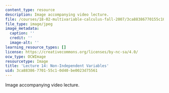 ```yaml
---
content_type: resource
description: Image accompanying video lecture.
file: /courses/18-02-multivariable-calculus-fall-2007/3ca88386770155c10d40be0023d75561_14.jpg
file_type: image/jpeg
image_metadata:
  caption: ''
  credit: ''
  image-alt: ''
learning_resource_types: []
license: https://creativecommons.org/licenses/by-nc-sa/4.0/
ocw_type: OCWImage
resourcetype: Image
title: 'Lecture 14: Non-Independent Variables'
uid: 3ca88386-7701-55c1-0d40-be0023d75561
---
```

Image accompanying video lecture.